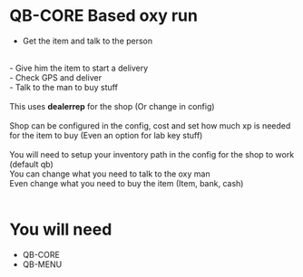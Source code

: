 # QB-CORE Based oxy run
- Get the item and talk to the person
</br>
- Give him the item to start a delivery
</br>
- Check GPS and deliver
</br>
- Talk to the man to buy stuff
</br>
</br>
This uses <b>dealerrep</b> for the shop (Or change in config)
</br>
</br>
Shop can be configured in the config, cost and set how much xp is needed for the item to buy (Even an option for lab key stuff)
</br>
</br>
You will need to setup your inventory path in the config for the shop to work (default qb)
</br>
You can change what you need to talk to the oxy man
</br>
Even change what you need to buy the item (Item, bank, cash)
</br>
</br>

# You will need
- QB-CORE
- QB-MENU
